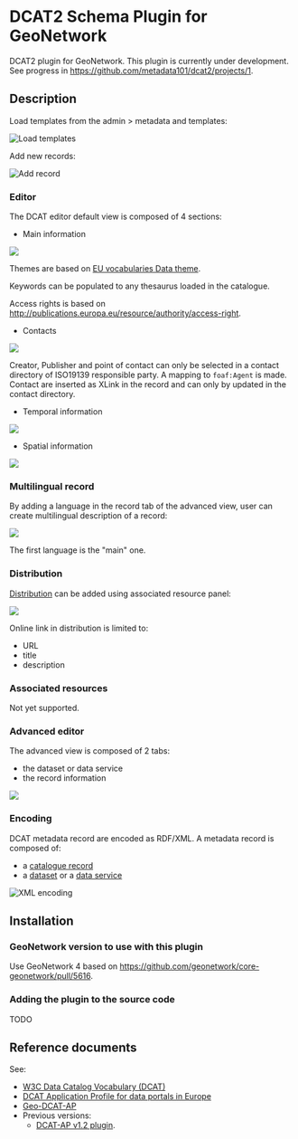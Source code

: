 # DCAT2 Schema Plugin for GeoNetwork

DCAT2 plugin for GeoNetwork. This plugin is currently under development. See progress in https://github.com/metadata101/dcat2/projects/1.

## Description

Load templates from the admin > metadata and templates:

![Load templates](doc/en/img/admin-load-templates.png)

Add new records:

![Add record](doc/en/img/dcat-add-record.png)

### Editor

The DCAT editor default view is composed of 4 sections:

* Main information

![](doc/en/img/dcat-editor-main.png)

Themes are based on [EU vocabularies Data theme](https://op.europa.eu/en/web/eu-vocabularies/dataset/-/resource?uri=http://publications.europa.eu/resource/dataset/data-theme). 

Keywords can be populated to any thesaurus loaded in the catalogue.

Access rights is based on http://publications.europa.eu/resource/authority/access-right.


* Contacts

![](doc/en/img/dcat-editor-contact.png)

Creator, Publisher and point of contact can only be selected in a contact directory of ISO19139 responsible party. A mapping to `foaf:Agent` is made. Contact are inserted as XLink in the record and can only by updated in the contact directory.

* Temporal information

![](doc/en/img/dcat-editor-temporal.png)

* Spatial information

![](doc/en/img/dcat-editor-spatial.png)


### Multilingual record

By adding a language in the record tab of the advanced view, user can create multilingual description of a record:

![](doc/en/img/dcat-editor-multilingual.png)

The first language is the "main" one.


### Distribution

[Distribution](https://www.w3.org/TR/vocab-dcat-2/#Class:Distribution) can be added using associated resource panel:

![](doc/en/img/dcat-add-associated-resource.png)

Online link in distribution is limited to:
* URL
* title
* description


### Associated resources

Not yet supported.


### Advanced editor

The advanced view is composed of 2 tabs:
* the dataset or data service
* the record information

![](doc/en/img/dcat-editor-advanced.png)


### Encoding

DCAT metadata record are encoded as RDF/XML. A metadata record is composed of:
* a [catalogue record](https://www.w3.org/TR/vocab-dcat-2/#Property:catalog_catalog_record)
* a [dataset](https://www.w3.org/TR/vocab-dcat-2/#Class:Dataset) or a [data service](https://www.w3.org/TR/vocab-dcat-2/#Class:Data_Service)


![XML encoding](doc/en/img/dcat-encoding.png)





## Installation
### GeoNetwork version to use with this plugin

Use GeoNetwork 4 based on https://github.com/geonetwork/core-geonetwork/pull/5616.

### Adding the plugin to the source code

TODO

## Reference documents

See:
* [W3C Data Catalog Vocabulary (DCAT)](https://www.w3.org/TR/vocab-dcat-2/)
* [DCAT Application Profile for data portals in Europe](https://joinup.ec.europa.eu/collection/semantic-interoperability-community-semic/solution/dcat-application-profile-data-portals-europe)
* [Geo-DCAT-AP](https://inspire.ec.europa.eu/good-practice/geodcat-ap)
* Previous versions:
  * [DCAT-AP v1.2 plugin](https://github.com/metadata101/dcat-ap1.1).
